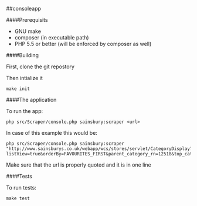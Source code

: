 ##consoleapp

####Prerequisits

- GNU make
- composer (in executable path)
- PHP 5.5 or better (will be enforced by composer as well)

####Building

First, clone the git repostory

Then intialize it
```
make init
```

####The application

To run the app:

````
php src/Scraper/console.php sainsbury:scraper <url>
````

In case of this example this would be:

````
php src/Scraper/console.php sainsbury:scraper "http://www.sainsburys.co.uk/webapp/wcs/stores/servlet/CategoryDisplay?listView=true&orderBy=FAVOURITES_FIRST&parent_category_rn=12518&top_category=12518&langId=44&beginIndex=0&pageSize=20&catalogId=10137&searchTerm=&categoryId=185749&listId=&storeId=10151&promotionId=#langId=44&storeId=10151&catalogId=10137&categoryId=185749&parent_category_rn=12518&top_category=12518&pageSize=20&orderBy=FAVOURITES_FIRST&searchTerm=&beginIndex=0&hideFilters=true"
````

Make sure that the url is properly quoted and it is in one line

####Tests

To run tests:

````
make test
````

